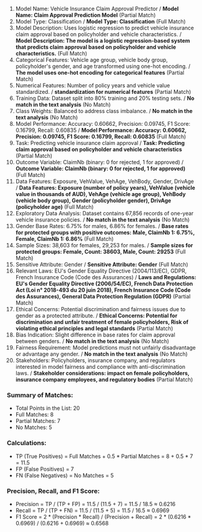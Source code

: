 1. Model Name: Vehicle Insurance Claim Approval Predictor / **Model Name: Claim Approval Prediction Model** (Partial Match)
2. Model Type: Classification / **Model Type: Classification** (Full Match)
3. Model Description: Uses logistic regression to predict vehicle insurance claim approval based on policyholder and vehicle characteristics. / **Model Description: The model is a logistic regression-based system that predicts claim approval based on policyholder and vehicle characteristics.** (Full Match)
4. Categorical Features: Vehicle age group, vehicle body group, policyholder's gender, and age transformed using one-hot encoding. / **The model uses one-hot encoding for categorical features** (Partial Match)
5. Numerical Features: Number of policy years and vehicle value standardized. / **standardization for numerical features** (Partial Match)
6. Training Data: Dataset split into 80% training and 20% testing sets. / **No match in the text analysis** (No Match)
7. Class Weights: Balanced to address class imbalance. / **No match in the text analysis** (No Match)
8. Model Performance: Accuracy: 0.60662, Precision: 0.09745, F1 Score: 0.16799, Recall: 0.60835 / **Model Performance: Accuracy: 0.60662, Precision: 0.09745, F1 Score: 0.16799, Recall: 0.60835** (Full Match)
9. Task: Predicting vehicle insurance claim approval / **Task: Predicting claim approval based on policyholder and vehicle characteristics** (Partial Match)
10. Outcome Variable: ClaimNb (binary: 0 for rejected, 1 for approved) / **Outcome Variable: ClaimNb (binary: 0 for rejected, 1 for approved)** (Full Match)
11. Data Features: Exposure, VehValue, VehAge, VehBody, Gender, DrivAge / **Data Features: Exposure (number of policy years), VehValue (vehicle value in thousands of AUD), VehAge (vehicle age group), VehBody (vehicle body group), Gender (policyholder gender), DrivAge (policyholder age)** (Full Match)
12. Exploratory Data Analysis: Dataset contains 67,856 records of one-year vehicle insurance policies. / **No match in the text analysis** (No Match)
13. Gender Base Rates: 6.75% for males, 6.86% for females. / **Base rates for protected groups with positive outcomes: Male, ClaimNb 1: 6.75%, Female, ClaimNb 1: 6.86%** (Full Match)
14. Sample Sizes: 38,603 for females, 29,253 for males. / **Sample sizes for protected groups: Female, Count: 38603, Male, Count: 29253** (Full Match)
15. Sensitive Attribute: Gender / **Sensitive Attribute: Gender** (Full Match)
16. Relevant Laws: EU's Gender Equality Directive (2004/113/EC), GDPR, French Insurance Code (Code des Assurances) / **Laws and Regulations: EU's Gender Equality Directive (2006/54/EC), French Data Protection Act (Loi n° 2018-493 du 20 juin 2018), French Insurance Code (Code des Assurances), General Data Protection Regulation (GDPR)** (Partial Match)
17. Ethical Concerns: Potential discrimination and fairness issues due to gender as a protected attribute. / **Ethical Concerns: Potential for discrimination and unfair treatment of female policyholders, Risk of violating ethical principles and legal standards** (Partial Match)
18. Bias Indication: Slight difference in base rates for claim approval between genders. / **No match in the text analysis** (No Match)
19. Fairness Requirement: Model predictions must not unfairly disadvantage or advantage any gender. / **No match in the text analysis** (No Match)
20. Stakeholders: Policyholders, insurance company, and regulators interested in model fairness and compliance with anti-discrimination laws. / **Stakeholder considerations: impact on female policyholders, insurance company employees, and regulatory bodies** (Partial Match)

### Summary of Matches:
- Total Points in the List: 20
- Full Matches: 8
- Partial Matches: 7
- No Matches: 5

### Calculations:
- TP (True Positives) = Full Matches + 0.5 * Partial Matches = 8 + 0.5 * 7 = 11.5
- FP (False Positives) = 7
- FN (False Negatives) = No Matches = 5

### Precision, Recall, and F1 Score:
- Precision = TP / (TP + FP) = 11.5 / (11.5 + 7) = 11.5 / 18.5 ≈ 0.6216
- Recall = TP / (TP + FN) = 11.5 / (11.5 + 5) = 11.5 / 16.5 ≈ 0.6969
- F1 Score = 2 * (Precision * Recall) / (Precision + Recall) = 2 * (0.6216 * 0.6969) / (0.6216 + 0.6969) ≈ 0.6568